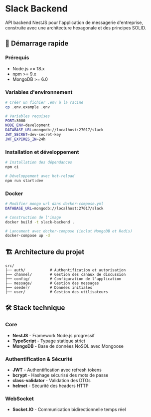 # Slack Backend

API backend NestJS pour l'application de messagerie d'entreprise, construite avec une architecture hexagonale et des principes SOLID.

## 🚀 Démarrage rapide

### Prérequis
- Node.js >= 18.x
- npm >= 9.x
- MongoDB >= 6.0

### Variables d'environnement
```bash
# Créer un fichier .env à la racine
cp .env.example .env

# Variables requises
PORT=3000
NODE_ENV=development
DATABASE_URL=mongodb://localhost:27017/slack
JWT_SECRET=dev-secret-key
JWT_EXPIRES_IN=24h
```


### Installation et développement
```bash
# Installation des dépendances
npm ci

# Développement avec hot-reload
npm run start:dev
```

### Docker
```bash
# Modifier mongo url dans docker-compose.yml
DATABASE_URL=mongodb://localhost:27017/slack

# Construction de l'image
docker build -t slack-backend .

# Lancement avec docker-compose (inclut MongoDB et Redis)
docker-compose up -d

```

## 🏗️ Architecture du projet

```
src/
├── auth/           # Authentification et autorisation
├── channel/        # Gestion des canaux de discussion
├── config/         # Configuration de l'application
├── message/        # Gestion des messages
├── seeder/         # Données initiales
├── user/           # Gestion des utilisateurs
```

## 🛠️ Stack technique

### Core
- **NestJS** - Framework Node.js progressif
- **TypeScript** - Typage statique strict
- **MongoDB** - Base de données NoSQL avec Mongoose

### Authentification & Sécurité
- **JWT** - Authentification avec refresh tokens
- **bcrypt** - Hashage sécurisé des mots de passe
- **class-validator** - Validation des DTOs
- **helmet** - Sécurité des headers HTTP

### WebSocket
- **Socket.IO** - Communication bidirectionnelle temps réel